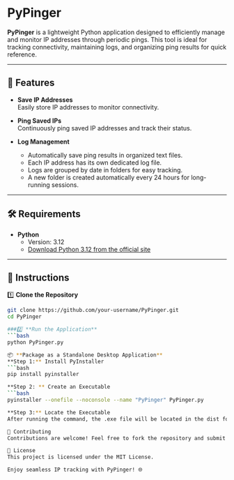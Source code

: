 # PyPinger

**PyPinger** is a lightweight Python application designed to efficiently manage and monitor IP addresses through periodic pings. This tool is ideal for tracking connectivity, maintaining logs, and organizing ping results for quick reference.

---

## 🚀 Features
- **Save IP Addresses**  
  Easily store IP addresses to monitor connectivity.

- **Ping Saved IPs**  
  Continuously ping saved IP addresses and track their status.

- **Log Management**  
  - Automatically save ping results in organized text files.  
  - Each IP address has its own dedicated log file.  
  - Logs are grouped by date in folders for easy tracking.  
  - A new folder is created automatically every 24 hours for long-running sessions.  

---

## 🛠 Requirements
- **Python**  
  - Version: 3.12  
  - [Download Python 3.12 from the official site](https://www.python.org/)

---

## 📖 Instructions

1️⃣ **Clone the Repository**
```bash
git clone https://github.com/your-username/PyPinger.git
cd PyPinger

###2️⃣ **Run the Application**
```bash
python PyPinger.py

📦 **Package as a Standalone Desktop Application**
**Step 1:** Install PyInstaller
```bash
pip install pyinstaller

**Step 2: ** Create an Executable
```bash
pyinstaller --onefile --noconsole --name "PyPinger" PyPinger.py

**Step 3:** Locate the Executable
After running the command, the .exe file will be located in the dist folder.

🤝 Contributing
Contributions are welcome! Feel free to fork the repository and submit a pull request with your improvements or ideas.

📝 License
This project is licensed under the MIT License.

Enjoy seamless IP tracking with PyPinger! 🌐
